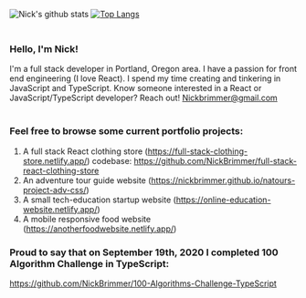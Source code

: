 ![Nick's github stats](https://github-readme-stats.vercel.app/api?username=nickbrimmer&hide=stars)
[![Top Langs](https://github-readme-stats.vercel.app/api/top-langs/?username=nickbrimmer&layout=compact)](https://github.com/nickbrimmer/github-readme-stats)


### <br> Hello, I'm Nick!

I'm a full stack developer in Portland, Oregon area. I have a passion for front end engineering (I love React). I spend my time creating and tinkering in JavaScript and TypeScript. Know someone interested in a React or JavaScript/TypeScript developer? Reach out! Nickbrimmer@gmail.com
<br><br>


### Feel free to browse some current portfolio projects: 
1. A full stack React clothing store (https://full-stack-clothing-store.netlify.app/) codebase: https://github.com/NickBrimmer/full-stack-react-clothing-store
2. An adventure tour guide website (https://nickbrimmer.github.io/natours-project-adv-css/)
3. A small tech-education startup website (https://online-education-website.netlify.app/)
4. A mobile responsive food website (https://anotherfoodwebsite.netlify.app/)


### Proud to say that on September 19th, 2020 I completed 100 Algorithm Challenge in TypeScript: 

https://github.com/NickBrimmer/100-Algorithms-Challenge-TypeScript

